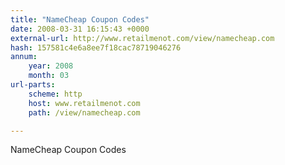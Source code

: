 ```yaml
---
title: "NameCheap Coupon Codes"
date: 2008-03-31 16:15:43 +0000
external-url: http://www.retailmenot.com/view/namecheap.com
hash: 157581c4e6a8ee7f18cac78719046276
annum:
    year: 2008
    month: 03
url-parts:
    scheme: http
    host: www.retailmenot.com
    path: /view/namecheap.com

---
```


NameCheap Coupon Codes

